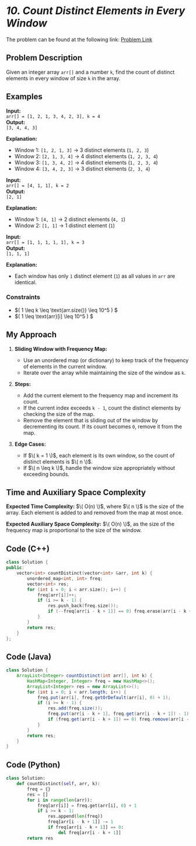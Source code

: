 # *10. Count Distinct Elements in Every Window*

The problem can be found at the following link: [Problem Link](https://www.geeksforgeeks.org/problems/count-distinct-elements-in-every-window/1)

## **Problem Description**

Given an integer array `arr[]` and a number `k`, find the count of distinct elements in every window of size `k` in the array.

## **Examples**

**Input:**  
`arr[] = [1, 2, 1, 3, 4, 2, 3], k = 4`  
**Output:**  
`[3, 4, 4, 3]`  

**Explanation:**  
- Window 1: `[1, 2, 1, 3]` → 3 distinct elements (`1, 2, 3`)  
- Window 2: `[2, 1, 3, 4]` → 4 distinct elements (`1, 2, 3, 4`)  
- Window 3: `[1, 3, 4, 2]` → 4 distinct elements (`1, 2, 3, 4`)  
- Window 4: `[3, 4, 2, 3]` → 3 distinct elements (`2, 3, 4`)  



**Input:**  
`arr[] = [4, 1, 1], k = 2`  
**Output:**  
`[2, 1]`  

**Explanation:**  
- Window 1: `[4, 1]` → 2 distinct elements (`4, 1`)  
- Window 2: `[1, 1]` → 1 distinct element (`1`)  



**Input:**  
`arr[] = [1, 1, 1, 1, 1], k = 3`  
**Output:**  
`[1, 1, 1]`  

**Explanation:**  
- Each window has only `1` distinct element (`1`) as all values in `arr` are identical.  



### **Constraints**

- $\( 1 \leq k \leq \text{arr.size()} \leq 10^5 \) $ 
- $\( 1 \leq \text{arr}[i] \leq 10^5 \) $



## **My Approach**

1. **Sliding Window with Frequency Map:**  
   - Use an unordered map (or dictionary) to keep track of the frequency of elements in the current window.  
   - Iterate over the array while maintaining the size of the window as `k`.  

2. **Steps:**  
   - Add the current element to the frequency map and increment its count.  
   - If the current index exceeds `k - 1`, count the distinct elements by checking the size of the map.  
   - Remove the element that is sliding out of the window by decrementing its count. If its count becomes `0`, remove it from the map.  

3. **Edge Cases:**  
   - If $\( k = 1 \)$, each element is its own window, so the count of distinct elements is $\( n \)$.  
   - If $\( n \leq k \)$, handle the window size appropriately without exceeding bounds.  



## **Time and Auxiliary Space Complexity**

**Expected Time Complexity:** $\( O(n) \)$, where $\( n \)$ is the size of the array. Each element is added to and removed from the map at most once.  

**Expected Auxiliary Space Complexity:** $\( O(n) \)$, as the size of the frequency map is proportional to the size of the window.  



## Code (C++)

```cpp
class Solution {
public:
    vector<int> countDistinct(vector<int> &arr, int k) {
        unordered_map<int, int> freq;
        vector<int> res;
        for (int i = 0; i < arr.size(); i++) {
            freq[arr[i]]++;
            if (i >= k - 1) {
                res.push_back(freq.size());
                if (--freq[arr[i - k + 1]] == 0) freq.erase(arr[i - k + 1]);
            }
        }
        return res;
    }
};
```


## Code (Java)

```java
class Solution {
    ArrayList<Integer> countDistinct(int arr[], int k) {
        HashMap<Integer, Integer> freq = new HashMap<>();
        ArrayList<Integer> res = new ArrayList<>();
        for (int i = 0; i < arr.length; i++) {
            freq.put(arr[i], freq.getOrDefault(arr[i], 0) + 1);
            if (i >= k - 1) {
                res.add(freq.size());
                freq.put(arr[i - k + 1], freq.get(arr[i - k + 1]) - 1);
                if (freq.get(arr[i - k + 1]) == 0) freq.remove(arr[i - k + 1]);
            }
        }
        return res;
    }
}
```


## Code (Python)

```python
class Solution:
    def countDistinct(self, arr, k):
        freq = {}
        res = []
        for i in range(len(arr)):
            freq[arr[i]] = freq.get(arr[i], 0) + 1
            if i >= k - 1:
                res.append(len(freq))
                freq[arr[i - k + 1]] -= 1
                if freq[arr[i - k + 1]] == 0:
                    del freq[arr[i - k + 1]]
        return res
```


